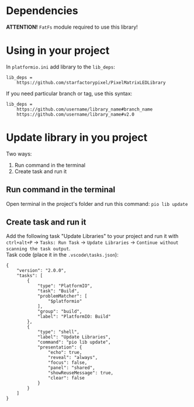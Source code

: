 # Dependencies

**ATTENTION!** `FatFs` module required to use this library!


# Using in your project

In `platformio.ini` add library to the `lib_deps`:
```
lib_deps = 
	https://github.com/starfactorypixel/PixelMatrixLEDLibrary
```

If you need particular branch or tag, use this syntax:
```
lib_deps = 
	https://github.com/username/library_name#branch_name
	https://github.com/username/library_name#v2.0
```


# Update library in you project

Two ways:
1. Run command in the terminal
2. Create task and run it

## Run command in the terminal
Open terminal in the project's folder and run this command:
`pio lib update`

## Create task and run it
Add the following task "Update Libraries" to your project and run it with `ctrl+alt+P` → `Tasks: Run Task` → `Update Libraries` → `Continue without scanning the task output`.  
Task code (place it in the `.vscode\tasks.json`):
```
{
	"version": "2.0.0",
	"tasks": [
		{
			"type": "PlatformIO",
			"task": "Build",
			"problemMatcher": [
				"$platformio"
			],
			"group": "build",
			"label": "PlatformIO: Build"
		},
		{
			"type": "shell",
			"label": "Update Libraries",
			"command": "pio lib update",
			"presentation": {
				"echo": true,
				"reveal": "always",
				"focus": false,
				"panel": "shared",
				"showReuseMessage": true,
				"clear": false
			}
		}
	]
}
```
